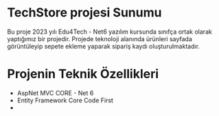 # TechStore projesi Sunumu

Bu proje 2023 yılı Edu4Tech - Net6 yazılım kursunda sınıfça ortak olarak yaptığımız bir projedir. Projede teknoloji alanında ürünleri sayfada görüntüleyip sepete ekleme yaparak sipariş kaydı oluşturulmaktadır.


# Projenin Teknik Özellikleri
* AspNet MVC CORE - Net 6
* Entity Framework Core Code First
* 
